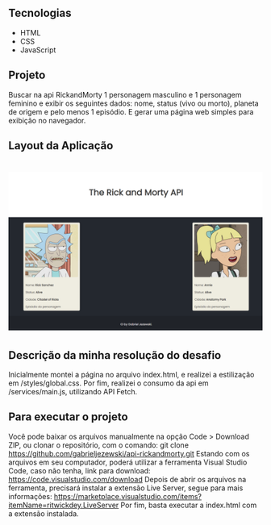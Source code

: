 ## Tecnologias

- HTML
- CSS
- JavaScript

## Projeto

Buscar na api <a href="https://rickandmortyapi.com/documentation"></a> RickandMorty 1 personagem masculino e 1 personagem feminino e exibir os seguintes dados: nome, status (vivo ou morto), planeta de origem e pelo menos 1 episódio. E gerar uma página web simples para exibição no navegador.

## Layout da Aplicação

<h1 align="center">
  <img alt="Layout" src="/images/layout.png" width="1000px" />
</h1>

## Descrição da minha resolução do desafio

Inicialmente montei a página no arquivo index.html, e realizei a estilização em /styles/global.css. Por fim, realizei o consumo da api em /services/main.js, utilizando API Fetch.

## Para executar o projeto

Você pode baixar os arquivos manualmente na opção Code > Download ZIP, ou clonar o repositório, com o comando: git clone https://github.com/gabrieljezewski/api-rickandmorty.git
Estando com os arquivos em seu computador, poderá utilizar a ferramenta Visual Studio Code, caso não tenha, link para download: https://code.visualstudio.com/download
Depois de abrir os arquivos na ferramenta, precisará instalar a extensão Live Server, segue para mais informações: https://marketplace.visualstudio.com/items?itemName=ritwickdey.LiveServer
Por fim, basta executar a index.html com a extensão instalada.
